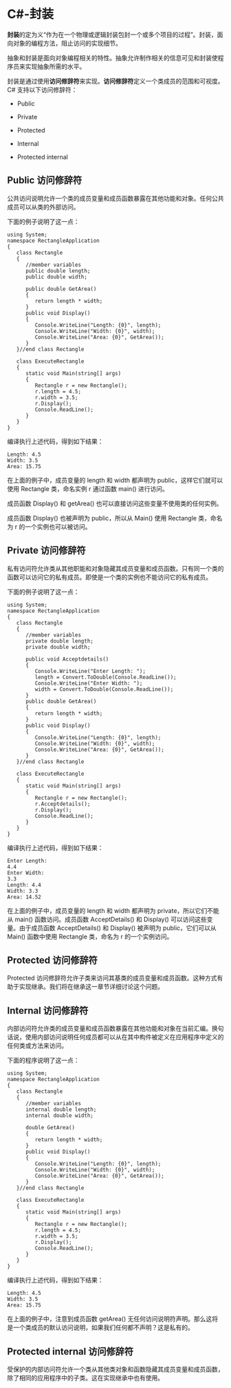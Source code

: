 # C#-封装

**封装**的定为义“作为在一个物理或逻辑封装包封一个或多个项目的过程”。封装，面向对象的编程方法，阻止访问的实现细节。

抽象和封装是面向对象编程相关的特性。抽象允许制作相关的信息可见和封装使程序员来实现抽象所需的水平。

封装是通过使用**访问修辞符**来实现。**访问修辞符**定义一个类成员的范围和可视度。C# 支持以下访问修辞符：

- Public

- Private

- Protected

- Internal

- Protected internal

##  Public 访问修辞符

公共访问说明允许一个类的成员变量和成员函数暴露在其他功能和对象。任何公共成员可以从类的外部访问。

下面的例子说明了这一点：
```
using System;
namespace RectangleApplication
{
   class Rectangle
   {
      //member variables
      public double length;
      public double width;
      
      public double GetArea()
      {
         return length * width;
      }
      public void Display()
      {
         Console.WriteLine("Length: {0}", length);
         Console.WriteLine("Width: {0}", width);
         Console.WriteLine("Area: {0}", GetArea());
      }
   }//end class Rectangle
   
   class ExecuteRectangle
   {
      static void Main(string[] args)
      {
         Rectangle r = new Rectangle();
         r.length = 4.5;
         r.width = 3.5;
         r.Display();
         Console.ReadLine();
      }
   }
}
```

编译执行上述代码，得到如下结果：
```
Length: 4.5
Width: 3.5
Area: 15.75
```

在上面的例子中，成员变量的 length 和 width 都声明为 public，这样它们就可以使用 Rectangle 类，命名实例 r 通过函数 main() 进行访问。

成员函数 Display() 和 getArea() 也可以直接访问这些变量不使用类的任何实例。

成员函数 Display() 也被声明为 public，所以从 Main() 使用 Rectangle 类，命名为 r 的一个实例也可以被访问。

## Private 访问修辞符

私有访问符允许类从其他职能和对象隐藏其成员变量和成员函数。只有同一个类的函数可以访问它的私有成员。即使是一个类的实例也不能访问它的私有成员。

下面的例子说明了这一点：
```
using System;
namespace RectangleApplication 
{
   class Rectangle
   {
      //member variables
      private double length;
      private double width;
      
      public void Acceptdetails()
      {
         Console.WriteLine("Enter Length: ");
         length = Convert.ToDouble(Console.ReadLine());
         Console.WriteLine("Enter Width: ");
         width = Convert.ToDouble(Console.ReadLine());
      }
      public double GetArea()
      {
         return length * width;
      }
      public void Display()
      {
         Console.WriteLine("Length: {0}", length);
         Console.WriteLine("Width: {0}", width);
         Console.WriteLine("Area: {0}", GetArea());
      }
   }//end class Rectangle
   
   class ExecuteRectangle
   {
      static void Main(string[] args)
      {
         Rectangle r = new Rectangle();
         r.Acceptdetails();
         r.Display();
         Console.ReadLine();
      }
   }
}
```

编译执行上述代码，得到如下结果：
```
Enter Length:
4.4
Enter Width:
3.3
Length: 4.4
Width: 3.3
Area: 14.52
```

在上面的例子中，成员变量的 length 和 width 都声明为 private，所以它们不能从 main() 函数访问。成员函数 AcceptDetails() 和 Display() 可以访问这些变量。由于成员函数 AcceptDetails() 和 Display() 被声明为 public，它们可以从 Main() 函数中使用 Rectangle 类，命名为 r 的一个实例访问。


## Protected 访问修辞符

Protected 访问修辞符允许子类来访问其基类的成员变量和成员函数。这种方式有助于实现继承。我们将在继承这一章节详细讨论这个问题。

## Internal 访问修辞符

内部访问符允许类的成员变量和成员函数暴露在其他功能和对象在当前汇编。换句话说，使用内部访问说明任何成员都可以从在其中构件被定义在应用程序中定义的任何类或方法来访问。

下面的程序说明了这一点：
```
using System;
namespace RectangleApplication
{
   class Rectangle
   {
      //member variables
      internal double length;
      internal double width;
      
      double GetArea()
      {
         return length * width;
      }
      public void Display()
      {
         Console.WriteLine("Length: {0}", length);
         Console.WriteLine("Width: {0}", width);
         Console.WriteLine("Area: {0}", GetArea());
      }
   }//end class Rectangle
   
   class ExecuteRectangle
   {
      static void Main(string[] args)
      {
         Rectangle r = new Rectangle();
         r.length = 4.5;
         r.width = 3.5;
         r.Display();
         Console.ReadLine();
      }
   }
}
```

编译执行上述代码，得到如下结果：
```
Length: 4.5
Width: 3.5
Area: 15.75
```

在上面的例子中，注意到成员函数 getArea() 无任何访问说明符声明。那么这将是一个类成员的默认访问说明，如果我们任何都不声明？这是私有的。

## Protected internal 访问修辞符

受保护的内部访问符允许一个类从其他类对象和函数隐藏其成员变量和成员函数，除了相同的应用程序中的子类。这在实现继承中也有使用。








